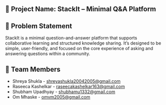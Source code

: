 ## 📌 Project Name: **StackIt – Minimal Q&A Platform**


## 📝 Problem Statement
StackIt is a minimal question-and-answer platform that supports collaborative 
learning and structured knowledge sharing. It’s designed to be simple, user-friendly, 
and focused on the core experience of asking and answering questions within a 
community.


## 👥 Team Members

- Shreya Shukla - [shreyashukla20042005@gmail.com](mailto:shreyashukla20042005@gmail.com)
- Raseeca Kashelkar - [raseecakashelkar163@gmail.com](mailto:raseecakashelkar163@gmail.com)
- Shubham Upadhyay - [shubhamu1332@gmail.com](mailto:shubhamu1332@gmail.com)
- Om Mhaske - [omvm2005@gmail.com](mailto:omvm2005@gmail.com)